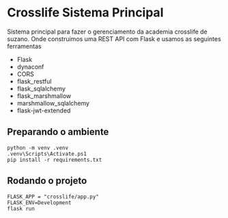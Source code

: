 # Crosslife Sistema Principal
Sistema principal para fazer o gerenciamento da academia crosslife de suzano. 
Onde construimos uma REST API com Flask e usamos as seguintes ferramentas
* Flask
* dynaconf
* CORS
* flask_restful
* flask_sqlalchemy
* flask_marshmallow
* marshmallow_sqlalchemy
* flask-jwt-extended

## Preparando o ambiente
```
python -m venv .venv
.venv\Scripts\Activate.ps1
pip install -r requirements.txt
```

## Rodando o projeto
```
FLASK_APP = "crosslife/app.py"
FLASK_ENV=Development
flask run
```

